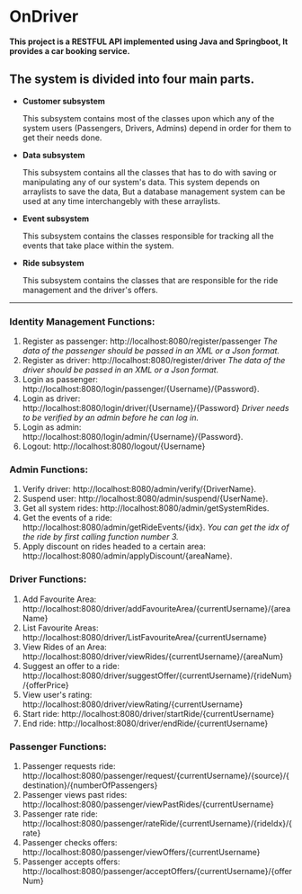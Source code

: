 # OnDriver
**This project is a RESTFUL API implemented using Java and Springboot, It provides a car booking service.**

## The system is divided into four main parts.
* **Customer subsystem**

    This subsystem contains most of the classes upon which any of the system users (Passengers, Drivers, Admins) depend in order for them to get their needs done.
* **Data subsystem**
    
    This subsystem contains all the classes that has to do with saving or manipulating any of our system's data. This system depends on arraylists to save the data, But a database management system can be used at any time interchangebly with these arraylists.
* **Event subsystem**

    This subsystem contains the classes responsible for tracking all the events that take place within the system.
* **Ride subsystem**

    This subsystem contains the classes that are responsible for the ride management and the driver's offers.
- - - -
### Identity Management Functions:
1. Register as passenger: http://localhost:8080/register/passenger *The data of the passenger should be passed in an XML or a Json format.*
2. Register as driver: http://localhost:8080/register/driver *The data of the driver should be passed in an XML or a Json format.*
3. Login as passenger: http://localhost:8080/login/passenger/{Username}/{Password}.
4. Login as driver: http://localhost:8080/login/driver/{Username}/{Password} *Driver needs to be verified by an admin before he can log in.*
5. Login as admin: http://localhost:8080/login/admin/{Username}/{Password}.
6. Logout: http://localhost:8080/logout/{Username}

### Admin Functions:
1. Verify driver: http://localhost:8080/admin/verify/{DriverName}.
2. Suspend user: http://localhost:8080/admin/suspend/{UserName}.
3. Get all system rides: http://localhost:8080/admin/getSystemRides.
4. Get the events of a ride: http://localhost:8080/admin/getRideEvents/{idx}. *You can get the idx of the ride by first calling function number 3.*
5. Apply discount on rides headed to a certain area: http://localhost:8080/admin/applyDiscount/{areaName}.

### Driver Functions:
1. Add Favourite Area: http://localhost:8080/driver/addFavouriteArea/{currentUsername}/{areaName}
2. List Favourite Areas: http://localhost:8080/driver/ListFavouriteArea/{currentUsername}
3. View Rides of an Area: http://localhost:8080/driver/viewRides/{currentUsername}/{areaNum}
4. Suggest an offer to a ride: http://localhost:8080/driver/suggestOffer/{currentUsername}/{rideNum}/{offerPrice}
5. View user's rating: http://localhost:8080/driver/viewRating/{currentUsername}
6. Start ride: http://localhost:8080/driver/startRide/{currentUsername}
7. End ride: http://localhost:8080/driver/endRide/{currentUsername}

### Passenger Functions:
1. Passenger requests ride: http://localhost:8080/passenger/request/{currentUsername}/{source}/{destination}/{numberOfPassengers}
2. Passenger views past rides: http://localhost:8080/passenger/viewPastRides/{currentUsername}
3. Passenger rate ride: http://localhost:8080/passenger/rateRide/{currentUsername}/{rideIdx}/{rate}
4. Passenger checks offers: http://localhost:8080/passenger/viewOffers/{currentUsername}
5. Passenger accepts offers: http://localhost:8080/passenger/acceptOffers/{currentUsername}/{offerNum}

